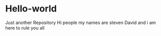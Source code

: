 # Hello-world
Just another Repository
Hi people 
my names are steven David and i am here to rule you all
